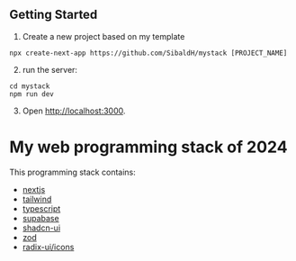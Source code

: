 ## Getting Started

1. Create a new project based on my template

```
npx create-next-app https://github.com/SibaldH/mystack [PROJECT_NAME]
```

2. run the server:

```
cd mystack
npm run dev
```

3. Open [http://localhost:3000](http://localhost:3000).

# My web programming stack of 2024

This programming stack contains:

- [nextjs](https://nextjs.org)
- [tailwind](https://tailwindcss.com)
- [typescript](https://www.typescriptlang.org)
- [supabase](https://supabase.com)
- [shadcn-ui](https://ui.shadcn.com)
- [zod](https://zod.dev)
- [radix-ui/icons](https://radix-ui.com/icons)
